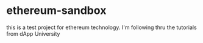 # ethereum-sandbox
this is a test project for ethereum technology. I'm following thru the tutorials from dApp University
